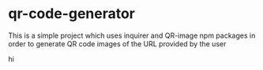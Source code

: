 # qr-code-generator
This is a simple project which uses inquirer and QR-image npm packages in order to generate QR code images of the URL provided by the user

hi